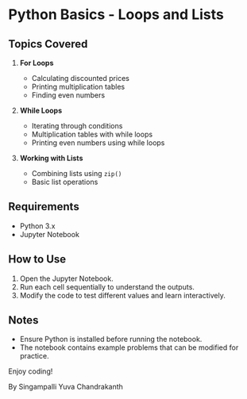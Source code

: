 # Python Basics - Loops and Lists

## Topics Covered

1. **For Loops**

   - Calculating discounted prices
   - Printing multiplication tables
   - Finding even numbers

2. **While Loops**

   - Iterating through conditions
   - Multiplication tables with while loops
   - Printing even numbers using while loops

3. **Working with Lists**

   - Combining lists using `zip()`
   - Basic list operations

## Requirements

- Python 3.x
- Jupyter Notebook

## How to Use

1. Open the Jupyter Notebook.
2. Run each cell sequentially to understand the outputs.
3. Modify the code to test different values and learn interactively.

## Notes

- Ensure Python is installed before running the notebook.
- The notebook contains example problems that can be modified for practice.

Enjoy coding!

By Singampalli Yuva Chandrakanth
